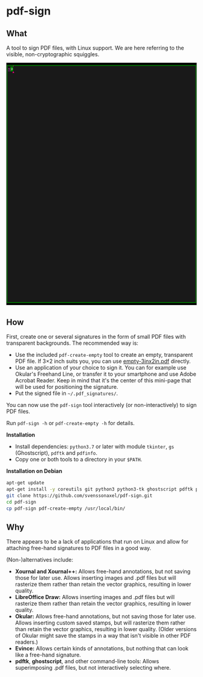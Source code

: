 # pdf-sign

## What

A tool to sign PDF files, with Linux support.
We are here referring to the visible, non-cryptographic squiggles.

![](README-example.gif)

## How

First, create one or several signatures in the form of small PDF files with transparent backgrounds.
The recommended way is:
* Use the included `pdf-create-empty` tool to create an empty, transparent PDF file.
  If 3×2 inch suits you, you can use [empty-3inx2in.pdf](empty-3inx2in.pdf) directly.
* Use an application of your choice to sign it.
  You can for example use Okular's Freehand Line, or transfer it to your smartphone and use Adobe Acrobat Reader.
  Keep in mind that it's the center of this mini-page that will be used for positioning the signature.
* Put the signed file in `~/.pdf_signatures/`.

You can now use the `pdf-sign` tool interactively (or non-interactively) to sign PDF files.

Run `pdf-sign -h` or `pdf-create-empty -h` for details.

**Installation**

* Install dependencies: `python3.7` or later with module `tkinter`, `gs` (Ghostscript), `pdftk` and `pdfinfo`.
* Copy one or both tools to a directory in your `$PATH`.

**Installation on Debian**

```sh
apt-get update
apt-get install -y coreutils git python3 python3-tk ghostscript pdftk poppler-utils
git clone https://github.com/svenssonaxel/pdf-sign.git
cd pdf-sign
cp pdf-sign pdf-create-empty /usr/local/bin/
```

## Why

There appears to be a lack of applications that run on Linux and allow for attaching free-hand signatures to PDF files in a good way.

(Non-)alternatives include:

* **Xournal and Xournal++:**
  Allows free-hand annotations, but not saving those for later use.
  Allows inserting images and .pdf files but will rasterize them rather than retain the vector graphics, resulting in lower quality.
* **LibreOffice Draw:**
  Allows inserting images and .pdf files but will rasterize them rather than retain the vector graphics, resulting in lower quality.
* **Okular:**
  Allows free-hand annotations, but not saving those for later use.
  Allows inserting custom saved stamps, but will rasterize them rather than retain the vector graphics, resulting in lower quality.
  (Older versions of Okular might save the stamps in a way that isn't visible in other PDF readers.)
* **Evince:**
  Allows certain kinds of annotations, but nothing that can look like a free-hand signature.
* **pdftk**, **ghostscript**, and other command-line tools:
  Allows superimposing .pdf files, but not interactively selecting where.
